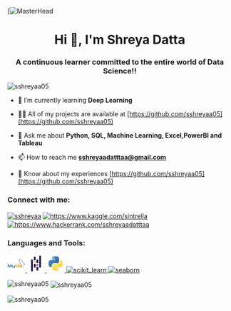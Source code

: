 [![MasterHead](https://miro.medium.com/v2/resize:fit:1400/0*CHs47eo87tMPd_-q.gif)
<h1 align="center">Hi 👋, I'm Shreya Datta</h1>
<h3 align="center">A continuous learner committed to the entire world of Data Science!!</h3>

<p align="left"> <img src="https://komarev.com/ghpvc/?username=sshreyaa05&label=Profile%20views&color=0e75b6&style=flat" alt="sshreyaa05" /> </p>

- 🌱 I’m currently learning **Deep Learning**

- 👨‍💻 All of my projects are available at [https://github.com/sshreyaa05](https://github.com/sshreyaa05)

- 💬 Ask me about **Python, SQL, Machine Learning, Excel,PowerBI and Tableau**

- 📫 How to reach me **sshreyaadatttaa@gmail.com**

- 📄 Know about my experiences [https://github.com/sshreyaa05](https://github.com/sshreyaa05)

<h3 align="left">Connect with me:</h3>
<p align="left">
<a href="https://linkedin.com/in/sshreyaa" target="blank"><img align="center" src="https://raw.githubusercontent.com/rahuldkjain/github-profile-readme-generator/master/src/images/icons/Social/linked-in-alt.svg" alt="sshreyaa" height="30" width="40" /></a>
<a href="https://kaggle.com/https://www.kaggle.com/sintrella" target="blank"><img align="center" src="https://raw.githubusercontent.com/rahuldkjain/github-profile-readme-generator/master/src/images/icons/Social/kaggle.svg" alt="https://www.kaggle.com/sintrella" height="30" width="40" /></a>
<a href="https://www.hackerrank.com/https://www.hackerrank.com/sshreyaadatttaa" target="blank"><img align="center" src="https://raw.githubusercontent.com/rahuldkjain/github-profile-readme-generator/master/src/images/icons/Social/hackerrank.svg" alt="https://www.hackerrank.com/sshreyaadatttaa" height="30" width="40" /></a>
</p>

<h3 align="left">Languages and Tools:</h3>
<p align="left"> <a href="https://www.mysql.com/" target="_blank" rel="noreferrer"> <img src="https://raw.githubusercontent.com/devicons/devicon/master/icons/mysql/mysql-original-wordmark.svg" alt="mysql" width="40" height="40"/> </a> <a href="https://pandas.pydata.org/" target="_blank" rel="noreferrer"> <img src="https://raw.githubusercontent.com/devicons/devicon/2ae2a900d2f041da66e950e4d48052658d850630/icons/pandas/pandas-original.svg" alt="pandas" width="40" height="40"/> </a> <a href="https://www.python.org" target="_blank" rel="noreferrer"> <img src="https://raw.githubusercontent.com/devicons/devicon/master/icons/python/python-original.svg" alt="python" width="40" height="40"/> </a> <a href="https://scikit-learn.org/" target="_blank" rel="noreferrer"> <img src="https://upload.wikimedia.org/wikipedia/commons/0/05/Scikit_learn_logo_small.svg" alt="scikit_learn" width="40" height="40"/> </a> <a href="https://seaborn.pydata.org/" target="_blank" rel="noreferrer"> <img src="https://seaborn.pydata.org/_images/logo-mark-lightbg.svg" alt="seaborn" width="40" height="40"/> </a> </p>

<p><img align="left" src="https://github-readme-stats.vercel.app/api/top-langs?username=sshreyaa05&show_icons=true&locale=en&layout=compact" alt="sshreyaa05" /></p>

<p>&nbsp;<img align="center" src="https://github-readme-stats.vercel.app/api?username=sshreyaa05&show_icons=true&locale=en" alt="sshreyaa05" /></p>

<p><img align="center" src="https://github-readme-streak-stats.herokuapp.com/?user=sshreyaa05&" alt="sshreyaa05" /></p>
